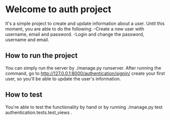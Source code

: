 <h1>Welcome to auth project</h1>

It's a simple project to create and update information about a user.
Until this moment, you are able to do the following:
    -Create a new user with username, email and password.
    -Login and change the password, username  and email.

<h2>How to run the project</h2>

You can simply run the server by ./manage.py runserver. After running the command, go to http://127.0.0.1:8000/authentication/signin/ create your first user, so you'll be able to update the user's information.

<h2>How to test</h2>

You're able to test the functionality by hand or by running ./manage.py test authentication.tests.test_views .
